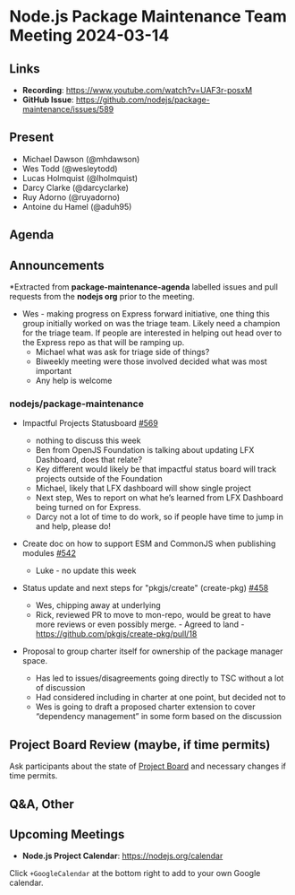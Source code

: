 # Node.js  Package Maintenance Team Meeting 2024-03-14

## Links

* **Recording**:  <https://www.youtube.com/watch?v=UAF3r-posxM>
* **GitHub Issue**: <https://github.com/nodejs/package-maintenance/issues/589>

## Present

* Michael Dawson (@mhdawson)
* Wes Todd (@wesleytodd)
* Lucas Holmquist (@lholmquist)
* Darcy Clarke (@darcyclarke)
* Ruy Adorno (@ruyadorno)
* Antoine du Hamel (@aduh95)

## Agenda

## Announcements

*Extracted from **package-maintenance-agenda** labelled issues and pull requests from the **nodejs org** prior to the meeting.

* Wes - making progress on Express forward initiative, one thing this group initially worked
  on was the triage team. Likely need a champion for the triage team. If people
  are interested in helping out head over to the Express repo as that will be ramping up.
   * Michael what was ask for triage side of things?
    * Biweekly meeting were those involved decided what was most important
    * Any help is welcome

### nodejs/package-maintenance

* Impactful Projects Statusboard [#569](https://github.com/nodejs/package-maintenance/issues/569)
  * nothing to discuss this week
  * Ben from OpenJS Foundation is talking about updating LFX Dashboard, does that relate?
  * Key different would likely be that impactful status board will track projects outside of the Foundation
  * Michael, likely that LFX dashboard will show single project
  * Next step, Wes to report on what he’s learned from LFX Dashboard being turned on for Express.
  * Darcy not a lot of time to do work, so if people have time to jump in and help, please do!

* Create doc on how to support ESM and CommonJS when publishing modules [#542](https://github.com/nodejs/package-maintenance/issues/542)
  * Luke - no update this week

* Status update and next steps for "pkgjs/create" (create-pkg) [#458](https://github.com/nodejs/package-maintenance/issues/458)
  * Wes, chipping away at underlying
  * Rick, reviewed PR to move to mon-repo, would be great to have more reviews or even
    possibly merge. - Agreed to land - <https://github.com/pkgjs/create-pkg/pull/18>

* Proposal to group charter itself for ownership of the package manager space.
  * Has led to issues/disagreements going directly to TSC without a lot of discussion
  * Had considered including in charter at one point, but decided not to
  * Wes is going to draft a proposed charter extension to cover “dependency management” in some form based on the discussion

## Project Board Review (maybe, if time permits)

Ask participants about the state of [Project Board](https://github.com/nodejs/package-maintenance/projects/1) and necessary changes if time permits.

## Q&A, Other

## Upcoming Meetings

* **Node.js Project Calendar**: <https://nodejs.org/calendar>

Click `+GoogleCalendar` at the bottom right to add to your own Google calendar.
